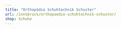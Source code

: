 ```yaml
---
title: "Orthopädie Schuhtechnik Schuster"
url: /innsbruck/orthopaedie-schuhtechnik-schuster/
shop: Schuhe
---
```

